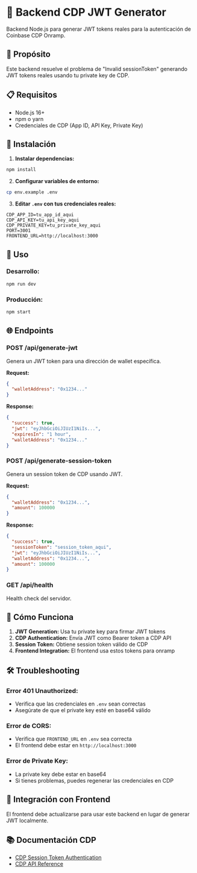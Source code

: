 # 🚀 Backend CDP JWT Generator

Backend Node.js para generar JWT tokens reales para la autenticación de Coinbase CDP Onramp.

## 🎯 **Propósito**

Este backend resuelve el problema de "Invalid sessionToken" generando JWT tokens reales usando tu private key de CDP.

## 📋 **Requisitos**

- Node.js 16+
- npm o yarn
- Credenciales de CDP (App ID, API Key, Private Key)

## 🚀 **Instalación**

1. **Instalar dependencias:**
```bash
npm install
```

2. **Configurar variables de entorno:**
```bash
cp env.example .env
```

3. **Editar `.env` con tus credenciales reales:**
```env
CDP_APP_ID=tu_app_id_aqui
CDP_API_KEY=tu_api_key_aqui
CDP_PRIVATE_KEY=tu_private_key_aqui
PORT=3001
FRONTEND_URL=http://localhost:3000
```

## 🔧 **Uso**

### **Desarrollo:**
```bash
npm run dev
```

### **Producción:**
```bash
npm start
```

## 🌐 **Endpoints**

### **POST /api/generate-jwt**
Genera un JWT token para una dirección de wallet específica.

**Request:**
```json
{
  "walletAddress": "0x1234..."
}
```

**Response:**
```json
{
  "success": true,
  "jwt": "eyJhbGciOiJIUzI1NiIs...",
  "expiresIn": "1 hour",
  "walletAddress": "0x1234..."
}
```

### **POST /api/generate-session-token**
Genera un session token de CDP usando JWT.

**Request:**
```json
{
  "walletAddress": "0x1234...",
  "amount": 100000
}
```

**Response:**
```json
{
  "success": true,
  "sessionToken": "session_token_aqui",
  "jwt": "eyJhbGciOiJIUzI1NiIs...",
  "walletAddress": "0x1234...",
  "amount": 100000
}
```

### **GET /api/health**
Health check del servidor.

## 🔐 **Cómo Funciona**

1. **JWT Generation:** Usa tu private key para firmar JWT tokens
2. **CDP Authentication:** Envía JWT como Bearer token a CDP API
3. **Session Token:** Obtiene session token válido de CDP
4. **Frontend Integration:** El frontend usa estos tokens para onramp

## 🛠️ **Troubleshooting**

### **Error 401 Unauthorized:**
- Verifica que las credenciales en `.env` sean correctas
- Asegúrate de que el private key esté en base64 válido

### **Error de CORS:**
- Verifica que `FRONTEND_URL` en `.env` sea correcta
- El frontend debe estar en `http://localhost:3000`

### **Error de Private Key:**
- La private key debe estar en base64
- Si tienes problemas, puedes regenerar las credenciales en CDP

## 🔗 **Integración con Frontend**

El frontend debe actualizarse para usar este backend en lugar de generar JWT localmente.

## 📚 **Documentación CDP**

- [CDP Session Token Authentication](https://docs.cdp.coinbase.com/onramp-&-offramp/session-token-authentication)
- [CDP API Reference](https://docs.cdp.coinbase.com/api-reference/rest-api/onramp-offramp/create-session-token)
